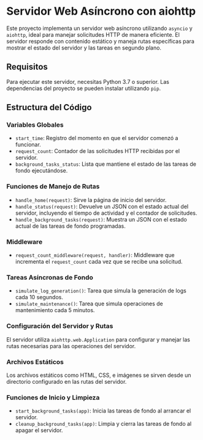 # Servidor Web Asíncrono con aiohttp

Este proyecto implementa un servidor web asíncrono utilizando `asyncio` y `aiohttp`, ideal para manejar solicitudes HTTP de manera eficiente. El servidor responde con contenido estático y maneja rutas específicas para mostrar el estado del servidor y las tareas en segundo plano.

## Requisitos

Para ejecutar este servidor, necesitas Python 3.7 o superior. Las dependencias del proyecto se pueden instalar utilizando `pip`.

## Estructura del Código

### Variables Globales

-   `start_time`: Registro del momento en que el servidor comenzó a funcionar.
-   `request_count`: Contador de las solicitudes HTTP recibidas por el servidor.
-   `background_tasks_status`: Lista que mantiene el estado de las tareas de fondo ejecutándose.

### Funciones de Manejo de Rutas

-   `handle_home(request)`: Sirve la página de inicio del servidor.
-   `handle_status(request)`: Devuelve un JSON con el estado actual del servidor, incluyendo el tiempo de actividad y el contador de solicitudes.
-   `handle_background_tasks(request)`: Muestra un JSON con el estado actual de las tareas de fondo programadas.

### Middleware

-   `request_count_middleware(request, handler)`: Middleware que incrementa el `request_count` cada vez que se recibe una solicitud.

### Tareas Asíncronas de Fondo

-   `simulate_log_generation()`: Tarea que simula la generación de logs cada 10 segundos.
-   `simulate_maintenance()`: Tarea que simula operaciones de mantenimiento cada 5 minutos.

### Configuración del Servidor y Rutas

El servidor utiliza `aiohttp.web.Application` para configurar y manejar las rutas necesarias para las operaciones del servidor.

### Archivos Estáticos

Los archivos estáticos como HTML, CSS, e imágenes se sirven desde un directorio configurado en las rutas del servidor.

### Funciones de Inicio y Limpieza

-   `start_background_tasks(app)`: Inicia las tareas de fondo al arrancar el servidor.
-   `cleanup_background_tasks(app)`: Limpia y cierra las tareas de fondo al apagar el servidor.
